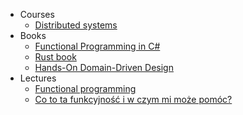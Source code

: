- Courses
    - [Distributed systems](courses/distributed_systems_course/)
- Books
    - [Functional Programming in C#](books/functional_programming_in_csharp/)
    - [Rust book](books/rust_book/)
    - [Hands-On Domain-Driven Design](books/hands_on_domain_driven_design/)
- Lectures
    - [Functional programming](lectures/functional_programming/)
    - [Co to ta funkcyjność i w czym mi może pomóc?](lectures/co_to_ta_funkcyjnosc/)